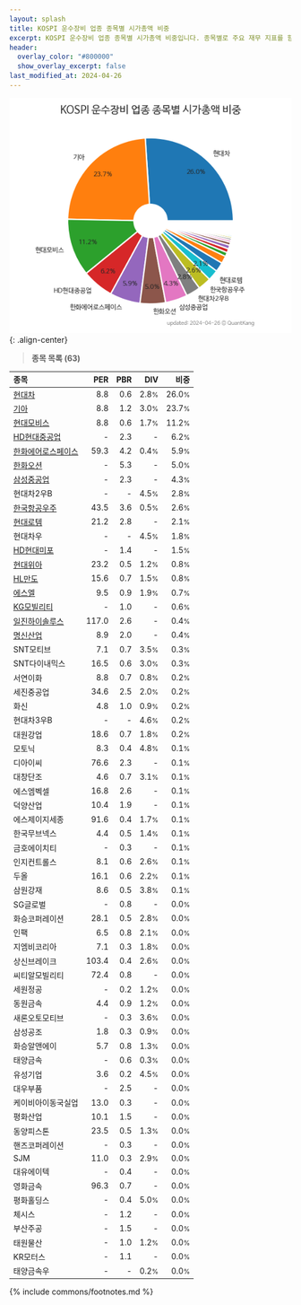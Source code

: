 ```yaml
---
layout: splash
title: KOSPI 운수장비 업종 종목별 시가총액 비중
excerpt: KOSPI 운수장비 업종 종목별 시가총액 비중입니다. 종목별로 주요 재무 지표를 함께 표시합니다.
header:
  overlay_color: "#800000"
  show_overlay_excerpt: false
last_modified_at: 2024-04-26
---
```



![KOSPI 운수장비 업종 종목별 시가총액 비중](/stats/sector/images/kospi_업종_운수장비_종목.png){: .align-center}


> **종목 목록 (63)**<a id="list"></a>

| **종목** | **PER** | **PBR** | **DIV** | **비중** |
| :------- | ------: | ------: | ------: | -------: |
| [현대차](/005380/) | 8.8 | 0.6 | 2.8<small>%</small> | 26.0<small>%</small> |
| [기아](/000270/) | 8.8 | 1.2 | 3.0<small>%</small> | 23.7<small>%</small> |
| [현대모비스](/012330/) | 8.8 | 0.6 | 1.7<small>%</small> | 11.2<small>%</small> |
| [HD현대중공업](/329180/) | - | 2.3 | - | 6.2<small>%</small> |
| [한화에어로스페이스](/012450/) | 59.3 | 4.2 | 0.4<small>%</small> | 5.9<small>%</small> |
| [한화오션](/042660/) | - | 5.3 | - | 5.0<small>%</small> |
| [삼성중공업](/010140/) | - | 2.3 | - | 4.3<small>%</small> |
| 현대차2우B | - | - | 4.5<small>%</small> | 2.8<small>%</small> |
| [한국항공우주](/047810/) | 43.5 | 3.6 | 0.5<small>%</small> | 2.6<small>%</small> |
| [현대로템](/064350/) | 21.2 | 2.8 | - | 2.1<small>%</small> |
| 현대차우 | - | - | 4.5<small>%</small> | 1.8<small>%</small> |
| [HD현대미포](/010620/) | - | 1.4 | - | 1.5<small>%</small> |
| [현대위아](/011210/) | 23.2 | 0.5 | 1.2<small>%</small> | 0.8<small>%</small> |
| [HL만도](/204320/) | 15.6 | 0.7 | 1.5<small>%</small> | 0.8<small>%</small> |
| [에스엘](/005850/) | 9.5 | 0.9 | 1.9<small>%</small> | 0.7<small>%</small> |
| [KG모빌리티](/003620/) | - | 1.0 | - | 0.6<small>%</small> |
| [일진하이솔루스](/271940/) | 117.0 | 2.6 | - | 0.4<small>%</small> |
| [명신산업](/009900/) | 8.9 | 2.0 | - | 0.4<small>%</small> |
| SNT모티브 | 7.1 | 0.7 | 3.5<small>%</small> | 0.3<small>%</small> |
| SNT다이내믹스 | 16.5 | 0.6 | 3.0<small>%</small> | 0.3<small>%</small> |
| 서연이화 | 8.8 | 0.7 | 0.8<small>%</small> | 0.2<small>%</small> |
| 세진중공업 | 34.6 | 2.5 | 2.0<small>%</small> | 0.2<small>%</small> |
| 화신 | 4.8 | 1.0 | 0.9<small>%</small> | 0.2<small>%</small> |
| 현대차3우B | - | - | 4.6<small>%</small> | 0.2<small>%</small> |
| 대원강업 | 18.6 | 0.7 | 1.8<small>%</small> | 0.2<small>%</small> |
| 모토닉 | 8.3 | 0.4 | 4.8<small>%</small> | 0.1<small>%</small> |
| 디아이씨 | 76.6 | 2.3 | - | 0.1<small>%</small> |
| 대창단조 | 4.6 | 0.7 | 3.1<small>%</small> | 0.1<small>%</small> |
| 에스엠벡셀 | 16.8 | 2.6 | - | 0.1<small>%</small> |
| 덕양산업 | 10.4 | 1.9 | - | 0.1<small>%</small> |
| 에스제이지세종 | 91.6 | 0.4 | 1.7<small>%</small> | 0.1<small>%</small> |
| 한국무브넥스 | 4.4 | 0.5 | 1.4<small>%</small> | 0.1<small>%</small> |
| 금호에이치티 | - | 0.3 | - | 0.1<small>%</small> |
| 인지컨트롤스 | 8.1 | 0.6 | 2.6<small>%</small> | 0.1<small>%</small> |
| 두올 | 16.1 | 0.6 | 2.2<small>%</small> | 0.1<small>%</small> |
| 삼원강재 | 8.6 | 0.5 | 3.8<small>%</small> | 0.1<small>%</small> |
| SG글로벌 | - | 0.8 | - | 0.0<small>%</small> |
| 화승코퍼레이션 | 28.1 | 0.5 | 2.8<small>%</small> | 0.0<small>%</small> |
| 인팩 | 6.5 | 0.8 | 2.1<small>%</small> | 0.0<small>%</small> |
| 지엠비코리아 | 7.1 | 0.3 | 1.8<small>%</small> | 0.0<small>%</small> |
| 상신브레이크 | 103.4 | 0.4 | 2.6<small>%</small> | 0.0<small>%</small> |
| 씨티알모빌리티 | 72.4 | 0.8 | - | 0.0<small>%</small> |
| 세원정공 | - | 0.2 | 1.2<small>%</small> | 0.0<small>%</small> |
| 동원금속 | 4.4 | 0.9 | 1.2<small>%</small> | 0.0<small>%</small> |
| 새론오토모티브 | - | 0.3 | 3.6<small>%</small> | 0.0<small>%</small> |
| 삼성공조 | 1.8 | 0.3 | 0.9<small>%</small> | 0.0<small>%</small> |
| 화승알앤에이 | 5.7 | 0.8 | 1.3<small>%</small> | 0.0<small>%</small> |
| 태양금속 | - | 0.6 | 0.3<small>%</small> | 0.0<small>%</small> |
| 유성기업 | 3.6 | 0.2 | 4.5<small>%</small> | 0.0<small>%</small> |
| 대우부품 | - | 2.5 | - | 0.0<small>%</small> |
| 케이비아이동국실업 | 13.0 | 0.3 | - | 0.0<small>%</small> |
| 평화산업 | 10.1 | 1.5 | - | 0.0<small>%</small> |
| 동양피스톤 | 23.5 | 0.5 | 1.3<small>%</small> | 0.0<small>%</small> |
| 핸즈코퍼레이션 | - | 0.3 | - | 0.0<small>%</small> |
| SJM | 11.0 | 0.3 | 2.9<small>%</small> | 0.0<small>%</small> |
| 대유에이텍 | - | 0.4 | - | 0.0<small>%</small> |
| 영화금속 | 96.3 | 0.7 | - | 0.0<small>%</small> |
| 평화홀딩스 | - | 0.4 | 5.0<small>%</small> | 0.0<small>%</small> |
| 체시스 | - | 1.2 | - | 0.0<small>%</small> |
| 부산주공 | - | 1.5 | - | 0.0<small>%</small> |
| 태원물산 | - | 1.0 | 1.2<small>%</small> | 0.0<small>%</small> |
| KR모터스 | - | 1.1 | - | 0.0<small>%</small> |
| 태양금속우 | - | - | 0.2<small>%</small> | 0.0<small>%</small> |

{% include commons/footnotes.md %}